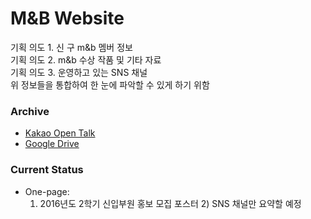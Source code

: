 # M&B Website

기획 의도 1. 신 구 m&b 멤버 정보  
기획 의도 2. m&b 수상 작품 및 기타 자료  
기획 의도 3. 운영하고 있는 SNS 채널  
위 정보들을 통합하여 한 눈에 파악할 수 있게 하기 위함

### Archive
* [Kakao Open Talk](http://bit.ly/mnbwebsitekakao "Welcome to M&B Website!")
* [Google Drive](http://bit.ly/mnbwebsite "Welcome to M&B Website!")

### Current Status
* One-page:  
  1) 2016년도 2학기 신입부원 홍보 모집 포스터 2) SNS 채널만 요약할 예정

